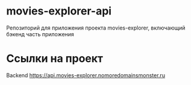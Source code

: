 # movies-explorer-api

Репозиторий для приложения проекта movies-explorer, включающий бэкенд часть приложения

# Cсылки на проект

Backend https://api.movies-explorer.nomoredomainsmonster.ru

